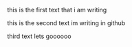 this is the first text that i am writing

this is the second text im writing in github

third text lets goooooo
